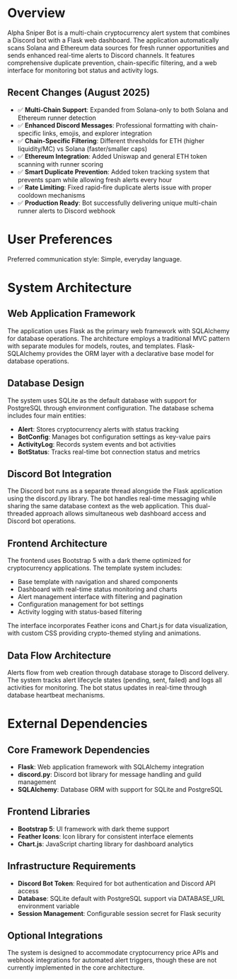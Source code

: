 # Overview

Alpha Sniper Bot is a multi-chain cryptocurrency alert system that combines a Discord bot with a Flask web dashboard. The application automatically scans Solana and Ethereum data sources for fresh runner opportunities and sends enhanced real-time alerts to Discord channels. It features comprehensive duplicate prevention, chain-specific filtering, and a web interface for monitoring bot status and activity logs.

## Recent Changes (August 2025)
- ✅ **Multi-Chain Support**: Expanded from Solana-only to both Solana and Ethereum runner detection
- ✅ **Enhanced Discord Messages**: Professional formatting with chain-specific links, emojis, and explorer integration
- ✅ **Chain-Specific Filtering**: Different thresholds for ETH (higher liquidity/MC) vs Solana (faster/smaller caps)
- ✅ **Ethereum Integration**: Added Uniswap and general ETH token scanning with runner scoring
- ✅ **Smart Duplicate Prevention**: Added token tracking system that prevents spam while allowing fresh alerts every hour
- ✅ **Rate Limiting**: Fixed rapid-fire duplicate alerts issue with proper cooldown mechanisms
- ✅ **Production Ready**: Bot successfully delivering unique multi-chain runner alerts to Discord webhook

# User Preferences

Preferred communication style: Simple, everyday language.

# System Architecture

## Web Application Framework
The application uses Flask as the primary web framework with SQLAlchemy for database operations. The architecture employs a traditional MVC pattern with separate modules for models, routes, and templates. Flask-SQLAlchemy provides the ORM layer with a declarative base model for database operations.

## Database Design
The system uses SQLite as the default database with support for PostgreSQL through environment configuration. The database schema includes four main entities:
- **Alert**: Stores cryptocurrency alerts with status tracking
- **BotConfig**: Manages bot configuration settings as key-value pairs
- **ActivityLog**: Records system events and bot activities
- **BotStatus**: Tracks real-time bot connection status and metrics

## Discord Bot Integration
The Discord bot runs as a separate thread alongside the Flask application using the discord.py library. The bot handles real-time messaging while sharing the same database context as the web application. This dual-threaded approach allows simultaneous web dashboard access and Discord bot operations.

## Frontend Architecture
The frontend uses Bootstrap 5 with a dark theme optimized for cryptocurrency applications. The template system includes:
- Base template with navigation and shared components
- Dashboard with real-time status monitoring and charts
- Alert management interface with filtering and pagination
- Configuration management for bot settings
- Activity logging with status-based filtering

The interface incorporates Feather icons and Chart.js for data visualization, with custom CSS providing crypto-themed styling and animations.

## Data Flow Architecture
Alerts flow from web creation through database storage to Discord delivery. The system tracks alert lifecycle states (pending, sent, failed) and logs all activities for monitoring. The bot status updates in real-time through database heartbeat mechanisms.

# External Dependencies

## Core Framework Dependencies
- **Flask**: Web application framework with SQLAlchemy integration
- **discord.py**: Discord bot library for message handling and guild management
- **SQLAlchemy**: Database ORM with support for SQLite and PostgreSQL

## Frontend Libraries
- **Bootstrap 5**: UI framework with dark theme support
- **Feather Icons**: Icon library for consistent interface elements
- **Chart.js**: JavaScript charting library for dashboard analytics

## Infrastructure Requirements
- **Discord Bot Token**: Required for bot authentication and Discord API access
- **Database**: SQLite default with PostgreSQL support via DATABASE_URL environment variable
- **Session Management**: Configurable session secret for Flask security

## Optional Integrations
The system is designed to accommodate cryptocurrency price APIs and webhook integrations for automated alert triggers, though these are not currently implemented in the core architecture.